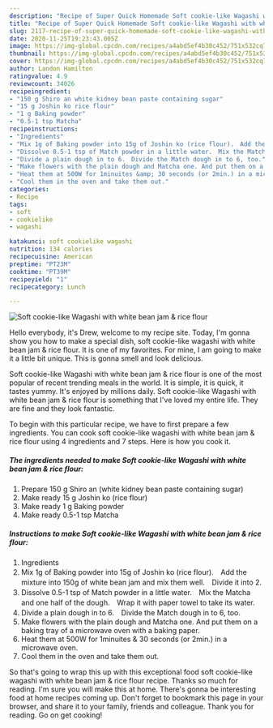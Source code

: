 ```yaml
---
description: "Recipe of Super Quick Homemade Soft cookie-like Wagashi with white bean jam &amp;amp; rice flour"
title: "Recipe of Super Quick Homemade Soft cookie-like Wagashi with white bean jam &amp;amp; rice flour"
slug: 2117-recipe-of-super-quick-homemade-soft-cookie-like-wagashi-with-white-bean-jam-and-amp-rice-flour
date: 2020-11-25T19:23:43.005Z
image: https://img-global.cpcdn.com/recipes/a4abd5ef4b30c452/751x532cq70/soft-cookie-like-wagashi-with-white-bean-jam-rice-flour-recipe-main-photo.jpg
thumbnail: https://img-global.cpcdn.com/recipes/a4abd5ef4b30c452/751x532cq70/soft-cookie-like-wagashi-with-white-bean-jam-rice-flour-recipe-main-photo.jpg
cover: https://img-global.cpcdn.com/recipes/a4abd5ef4b30c452/751x532cq70/soft-cookie-like-wagashi-with-white-bean-jam-rice-flour-recipe-main-photo.jpg
author: Landon Hamilton
ratingvalue: 4.9
reviewcount: 34026
recipeingredient:
- "150 g Shiro an white kidney bean paste containing sugar"
- "15 g Joshin ko rice flour"
- "1 g Baking powder"
- "0.5-1 tsp Matcha"
recipeinstructions:
- "Ingredients"
- "Mix 1g of Baking powder into 15g of Joshin ko (rice flour).　Add the mixture into 150g of white bean jam and mix them well.　Divide it into 2."
- "Dissolve 0.5-1 tsp of Match powder in a little water.　Mix the Matcha and one half of the dough.　Wrap it with paper towel to take its water."
- "Divide a plain dough in to 6.　Divide the Match dough in to 6, too."
- "Make flowers with the plain dough and Matcha one. And put them on a baking tray of a microwave oven with a baking paper."
- "Heat them at 500W for 1minuites &amp; 30 seconds (or 2min.) in a microwave oven."
- "Cool them in the oven and take them out."
categories:
- Recipe
tags:
- soft
- cookielike
- wagashi

katakunci: soft cookielike wagashi 
nutrition: 134 calories
recipecuisine: American
preptime: "PT23M"
cooktime: "PT39M"
recipeyield: "1"
recipecategory: Lunch

---
```



![Soft cookie-like Wagashi with white bean jam &amp; rice flour](https://img-global.cpcdn.com/recipes/a4abd5ef4b30c452/751x532cq70/soft-cookie-like-wagashi-with-white-bean-jam-rice-flour-recipe-main-photo.jpg)

Hello everybody, it's Drew, welcome to my recipe site. Today, I'm gonna show you how to make a special dish, soft cookie-like wagashi with white bean jam &amp; rice flour. It is one of my favorites. For mine, I am going to make it a little bit unique. This is gonna smell and look delicious.



Soft cookie-like Wagashi with white bean jam &amp; rice flour is one of the most popular of recent trending meals in the world. It is simple, it is quick, it tastes yummy. It's enjoyed by millions daily. Soft cookie-like Wagashi with white bean jam &amp; rice flour is something that I've loved my entire life. They are fine and they look fantastic.


To begin with this particular recipe, we have to first prepare a few ingredients. You can cook soft cookie-like wagashi with white bean jam &amp; rice flour using 4 ingredients and 7 steps. Here is how you cook it.

<!--inarticleads1-->

##### The ingredients needed to make Soft cookie-like Wagashi with white bean jam &amp; rice flour:

1. Prepare 150 g Shiro an (white kidney bean paste containing sugar)
1. Make ready 15 g Joshin ko (rice flour)
1. Make ready 1 g Baking powder
1. Make ready 0.5-1 tsp Matcha




<!--inarticleads2-->

##### Instructions to make Soft cookie-like Wagashi with white bean jam &amp; rice flour:

1. Ingredients
1. Mix 1g of Baking powder into 15g of Joshin ko (rice flour).　Add the mixture into 150g of white bean jam and mix them well.　Divide it into 2.
1. Dissolve 0.5-1 tsp of Match powder in a little water.　Mix the Matcha and one half of the dough.　Wrap it with paper towel to take its water.
1. Divide a plain dough in to 6.　Divide the Match dough in to 6, too.
1. Make flowers with the plain dough and Matcha one. And put them on a baking tray of a microwave oven with a baking paper.
1. Heat them at 500W for 1minuites &amp; 30 seconds (or 2min.) in a microwave oven.
1. Cool them in the oven and take them out.




So that's going to wrap this up with this exceptional food soft cookie-like wagashi with white bean jam &amp; rice flour recipe. Thanks so much for reading. I'm sure you will make this at home. There's gonna be interesting food at home recipes coming up. Don't forget to bookmark this page in your browser, and share it to your family, friends and colleague. Thank you for reading. Go on get cooking!
